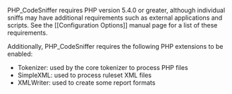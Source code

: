 PHP_CodeSniffer requires PHP version 5.4.0 or greater, although individual sniffs may have additional requirements such as external applications and scripts. See the [[Configuration Options]] manual page for a list of these requirements.

Additionally, PHP_CodeSniffer requires the following PHP extensions to be enabled:
- Tokenizer: used by the core tokenizer to process PHP files
- SimpleXML: used to process ruleset XML files
- XMLWriter: used to create some report formats
